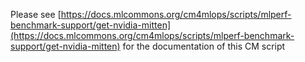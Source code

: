 Please see [https://docs.mlcommons.org/cm4mlops/scripts/mlperf-benchmark-support/get-nvidia-mitten](https://docs.mlcommons.org/cm4mlops/scripts/mlperf-benchmark-support/get-nvidia-mitten) for the documentation of this CM script
